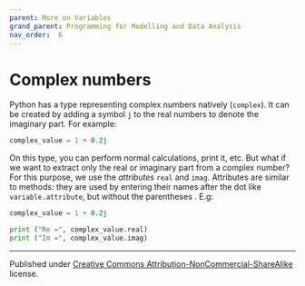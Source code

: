 ```yaml
---
parent: More on Variables
grand_parent: Programming for Modelling and Data Analysis
nav_order:  6
---
```


# Complex numbers

Python has a type representing complex numbers natively (`complex`). It can be created by adding a symbol `j` to the real numbers to denote the imaginary part. For example:

```python
complex_value = 1 + 0.2j
```

On this type, you can perform normal calculations, print it, etc. But what if we want to extract only the real or imaginary part from a complex number? For this purpose, we use the *attributes* `real` and `imag`. Attributes are similar to methods: they are used by entering their names after the dot like `variable.attribute`, but without the parentheses . E.g:

```python
complex_value = 1 + 0.2j 

print ("Re =", complex_value.real) 
print ("Im =", complex_value.imag)
```

<hr/>

Published under [Creative Commons Attribution-NonCommercial-ShareAlike](https://creativecommons.org/licenses/by-nc-sa/4.0/) license.
